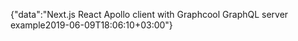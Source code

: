 {"data":"Next.js React Apollo client with Graphcool GraphQL server example2019-06-09T18:06:10+03:00"}
